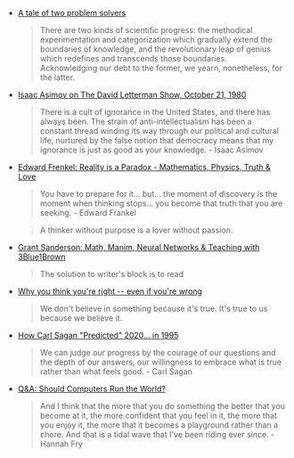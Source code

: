 * [A tale of two problem solvers](https://www.youtube.com/watch?v=ltLUadnCyi0)
    > There are two kinds of scientific progress: the methodical experimentation and categorization which gradually extend the boundaries of knowledge, and the revolutionary leap of genius which redefines and transcends those boundaries. Acknowledging our debt to the former, we yearn, nonetheless, for the latter.


* [Isaac Asimov on The David Letterman Show, October 21, 1980](https://www.youtube.com/watch?v=365kJOsFd3w)
    > There is a cult of ignorance in the United States, and there has always been. The strain of anti-intellectualism has been a constant thread winding its way through our political and cultural life, nurtured by the false notion that democracy means that my ignorance is just as good as your knowledge. - Isaac Asimov


* [Edward Frenkel: Reality is a Paradox - Mathematics, Physics, Truth & Love](https://www.youtube.com/watch?v=Osh0-J3T2nY)
    > You have to prepare for it... but... the moment of discovery is the moment when thinking stops... you become that truth that you are seeking. - Edward Frankel

    > A thinker without purpose is a lover without passion.


* [Grant Sanderson: Math, Manim, Neural Networks & Teaching with 3Blue1Brown](https://www.youtube.com/watch?v=U_6AYX42gkU)
    > The solution to writer's block is to read


* [Why you think you're right -- even if you're wrong](https://youtu.be/w4RLfVxTGH4)
    > We don't believe in something because it's true. It's true to us because we believe it.


* [How Carl Sagan "Predicted" 2020... in 1995](https://youtu.be/LNQtB5sL9F4)
    > We can judge our progress by the courage of our questions and the depth of our answers, our willingness to embrace what is true rather than what feels good. - Carl Sagan


* [Q&A: Should Computers Run the World?](https://www.youtube.com/watch?v=6oWliz-bNvQ)
    > And I think that the more that you do something the better that you become at it, the more confident that you feel in it, the more that you enjoy it, the more that it becomes a playground rather than a chore. And that is a tidal wave that I've been riding ever since. - Hannah Fry
